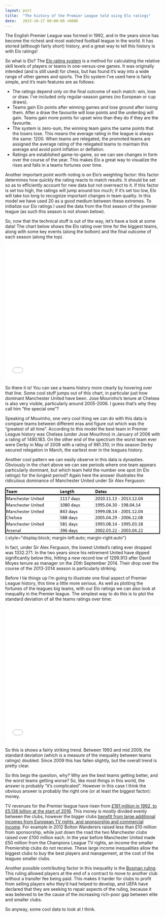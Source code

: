 ```yaml
---
layout: post
title:  "The history of the Premier League told using Elo ratings"
date:   2015-10-27 00:00:00 +0000
---
```


The English Premier League was formed in 1992, and in the years since has become the richest and most watched football league in the world. It has storied (although fairly short) history, and a great way to tell this history is with Elo ratings!

So what is Elo? The [Elo rating system](https://en.wikipedia.org/wiki/Elo_rating_system) is a method for calculating the relative skill levels of players or teams in one-versus-one games. It was originally intended (and is still used) for chess, but has found it’s way into a wide range of other games and sports. The Elo system I’ve used here is fairly simple, and it’s main features are as follows:

* The ratings depend only on the final outcome of each match: win, lose or draw. I’ve included only regular-season games (no European or cup draws).
* Teams gain Elo points after winning games and lose ground after losing them. After a draw the favourite will lose points and the underdog will gain. Teams gain more points for upset wins than they do if they are the favourite.
* The system is zero-sum, the winning team gains the same points that the losers lose. This means the average rating in the league is always the same: 1200. When teams are relegated, the promoted teams are assigned the average rating of the relegated teams to maintain this average and avoid point inflation or deflation.
* Ratings are established game-to-game, so we can see changes in form over the course of the year. This makes Elo a great way to visualize the rises and falls in a teams fortunes over time.

Another important point worth noting is on Elo’s weighting factor: this factor determines how quickly the rating reacts to match results. It should be set so as to efficiently account for new data but not overreact to it. If this factor is set too high, the ratings will jump around too much; if it’s set too low, Elo will take too long to recognize important changes in team quality. In this model we have used 20 as a good medium between these extremes. To initialize our Elo ratings I used the data from the first season of the premier league (as such this season is not shown below).

So, now that the technical stuff is out of the way, let’s have a look at some data! The chart below shows the Elo rating over time for the biggest teams, along with some key events (along the bottom) and the final outcome of each season (along the top).

<div class="responsive-wrap">
<iframe src="/assets/premiershipElo/history.html" width="100%" height="440" frameBorder="0"> </iframe>
</div>

So there it is! You can see a teams history more clearly by hovering over that line. Some cool stuff jumps out of this chart, in particular just how dominant Manchester United have been. Jose Mourinho’s tenure at Chelsea is also very visible, particularly around 2005-2006. I guess that’s why they call him “the special one”?

Speaking of Mourinho, one very cool thing we can do with this data is compare teams between different eras and figure out which was the “greatest of all time”. According to this model the best team in Premier League history was Chelsea (under Jose Mourihno) in January of 2006 with a rating of 1490.183. On the other end of the spectrum the worst team ever were Derby in May of 2008 with a rating of 981.310; in this season Derby secured relegation in March, the earliest ever in the leagues history.

Another cool pattern we can easily observe in this data is dynasties. Obviously in the chart above we can see periods where one team appears particularly dominant, but which team held the number one spot (in Elo ratings) for the longest period? Again here the answer illustrates the ridiculous dominance of Manchester United under Sir Alex Ferguson:

![bestruns](/assets/bestruns.png){:style="display:block; margin-left:auto; margin-right:auto"}

In fact, under Sir Alex Ferguson, the lowest United’s rating ever dropped was 1332.271. In the two years since his retirement United have dipped significantly below this, hitting a new record low of 1299.913 after David Moyes tenure as manager on the 20th September 2014. Their drop over the course of the 2013-2014 season is particularly striking.

Before I tie things up I’m going to illustrate one final aspect of Premier League history, this time a little more serious. As well as plotting the fortunes of the leagues big teams, with our Elo ratings we can also look at inequality in the Premier league. The simplest way to do this is to plot the standard deviation of all the teams ratings over time:

<div class="responsive-wrap">
<iframe src="/assets/premiershipElo/stdev.html" width="100%" height="440" frameBorder="0"> </iframe>
</div>

So this is shows a fairly striking trend. Between 1993 and mid 2009, the standard deviation (which is a measure of the inequality between teams ratings) doubled. Since 2009 this has fallen slightly, but the overall trend is pretty clear.

So this begs the question, why? Why are the best teams getting better, and the worst teams getting worse? So, like most things in this world, the answer is probably “it’s complicated”. However in this case I think the obvious answer is probably the right one (or at least the biggest factor): money.

TV revenues for the Premier league have risen from [£191 million in 1992, to £5.136 billion at the start of 2016](http://www.bbc.co.uk/sport/0/football/31357409). This money is mostly divided evenly between the clubs, however the bigger clubs [benefit from large additional incomes from European TV rights, and sponsorship and commercial income](https://books.google.co.uk/books?id=Zlx7AwAAQBAJ&lpg=PP1&dq=The%20Game%20of%20Our%20Lives%3A%20The%20Meaning%20and%20Making%20of%20English%20Football&pg=PP1#v=onepage&q=The%20Game%20of%20Our%20Lives:%20The%20Meaning%20and%20Making%20of%20English%20Football&f=false). For example in 2012 Bolton Wanderers raised less than £10 million from sponsorship, while just down the road the two Manchester clubs raised over £100 million each. In the year before Manchester United made £50 million from the Champions League TV rights, an income the smaller Premiership clubs do not receive. These large income inequalities allow the biggest clubs to buy the best players and management, at the cost of the leagues smaller clubs.

Another possible contributing factor in this inequality is the [Bosman ruling](https://en.wikipedia.org/wiki/Bosman_ruling). This ruling allowed players at the end of a contract to move to another club without a transfer fee being paid. This makes it harder for clubs to profit from selling players who they’d had helped to develop, and UEFA have declared that they are seeking to repair aspects of the ruling, because it was believed to be the cause of the increasing rich-poor gap between elite and smaller clubs.

So anyway, some cool data to look at I think.
